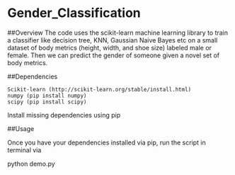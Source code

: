 # Gender_Classification
##Overview
 The code uses the scikit-learn machine learning library to train a classifier like decision tree, KNN, Gaussian Naive Bayes etc on a small dataset of body metrics (height, width, and shoe size) labeled male or female. Then we can predict the gender of someone given a novel set of body metrics.

##Dependencies

    Scikit-learn (http://scikit-learn.org/stable/install.html)
    numpy (pip install numpy)
    scipy (pip install scipy)

Install missing dependencies using pip

##Usage

Once you have your dependencies installed via pip, run the script in terminal via

python demo.py

